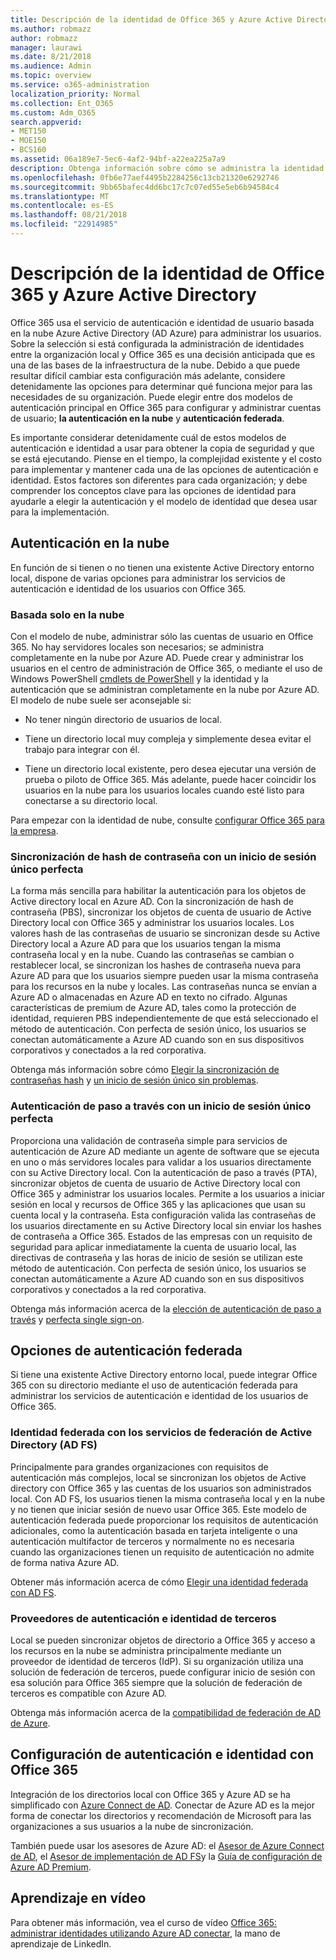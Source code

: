 ```yaml
---
title: Descripción de la identidad de Office 365 y Azure Active Directory
ms.author: robmazz
author: robmazz
manager: laurawi
ms.date: 8/21/2018
ms.audience: Admin
ms.topic: overview
ms.service: o365-administration
localization_priority: Normal
ms.collection: Ent_O365
ms.custom: Adm_O365
search.appverid:
- MET150
- MOE150
- BCS160
ms.assetid: 06a189e7-5ec6-4af2-94bf-a22ea225a7a9
description: Obtenga información sobre cómo se administra la identidad del usuario en Office 365.
ms.openlocfilehash: 0fb6e77aef4495b2284256c13cb21320e6292746
ms.sourcegitcommit: 9bb65bafec4dd6bc17c7c07ed55e5eb6b94584c4
ms.translationtype: MT
ms.contentlocale: es-ES
ms.lasthandoff: 08/21/2018
ms.locfileid: "22914985"
---
```

# <a name="understanding-office-365-identity-and-azure-active-directory"></a>Descripción de la identidad de Office 365 y Azure Active Directory

Office 365 usa el servicio de autenticación e identidad de usuario basada en la nube Azure Active Directory (AD Azure) para administrar los usuarios. Sobre la selección si está configurada la administración de identidades entre la organización local y Office 365 es una decisión anticipada que es una de las bases de la infraestructura de la nube. Debido a que puede resultar difícil cambiar esta configuración más adelante, considere detenidamente las opciones para determinar qué funciona mejor para las necesidades de su organización. Puede elegir entre dos modelos de autenticación principal en Office 365 para configurar y administrar cuentas de usuario; **la autenticación en la nube** y **autenticación federada**.
  
Es importante considerar detenidamente cuál de estos modelos de autenticación e identidad a usar para obtener la copia de seguridad y que se está ejecutando. Piense en el tiempo, la complejidad existente y el costo para implementar y mantener cada una de las opciones de autenticación e identidad. Estos factores son diferentes para cada organización; y debe comprender los conceptos clave para las opciones de identidad para ayudarle a elegir la autenticación y el modelo de identidad que desea usar para la implementación.
  
## <a name="cloud-authentication"></a>Autenticación en la nube

En función de si tienen o no tienen una existente Active Directory entorno local, dispone de varias opciones para administrar los servicios de autenticación e identidad de los usuarios con Office 365.
  
### <a name="cloud-only"></a>Basada solo en la nube

Con el modelo de nube, administrar sólo las cuentas de usuario en Office 365. No hay servidores locales son necesarios; se administra completamente en la nube por Azure AD. Puede crear y administrar los usuarios en el centro de administración de Office 365, o mediante el uso de Windows PowerShell [cmdlets de PowerShell](https://docs.microsoft.com/office365/enterprise/powershell/manage-office-365-with-office-365-powershell) y la identidad y la autenticación que se administran completamente en la nube por Azure AD. El modelo de nube suele ser aconsejable si: 
  
- No tener ningún directorio de usuarios de local.
    
- Tiene un directorio local muy compleja y simplemente desea evitar el trabajo para integrar con él.
    
- Tiene un directorio local existente, pero desea ejecutar una versión de prueba o piloto de Office 365. Más adelante, puede hacer coincidir los usuarios en la nube para los usuarios locales cuando esté listo para conectarse a su directorio local.
    
Para empezar con la identidad de nube, consulte [configurar Office 365 para la empresa](https://support.office.com/article/6a3a29a0-e616-4713-99d1-15eda62d04fa).
  
### <a name="password-hash-sync-with-seamless-single-sign-on"></a>Sincronización de hash de contraseña con un inicio de sesión único perfecta

La forma más sencilla para habilitar la autenticación para los objetos de Active directory local en Azure AD. Con la sincronización de hash de contraseña (PBS), sincronizar los objetos de cuenta de usuario de Active Directory local con Office 365 y administrar los usuarios locales. Los valores hash de las contraseñas de usuario se sincronizan desde su Active Directory local a Azure AD para que los usuarios tengan la misma contraseña local y en la nube. Cuando las contraseñas se cambian o restablecer local, se sincronizan los hashes de contraseña nueva para Azure AD para que los usuarios siempre pueden usar la misma contraseña para los recursos en la nube y locales. Las contraseñas nunca se envían a Azure AD o almacenadas en Azure AD en texto no cifrado. Algunas características de premium de Azure AD, tales como la protección de identidad, requieren PBS independientemente de que está seleccionado el método de autenticación. Con perfecta de sesión único, los usuarios se conectan automáticamente a Azure AD cuando son en sus dispositivos corporativos y conectados a la red corporativa.
  
Obtenga más información sobre cómo [Elegir la sincronización de contraseñas hash](https://docs.microsoft.com/azure/security/azure-ad-choose-authn) y [un inicio de sesión único sin problemas](https://docs.microsoft.com/azure/active-directory/connect/active-directory-aadconnect-sso).
  
### <a name="pass-through-authentication-with-seamless-single-sign-on"></a>Autenticación de paso a través con un inicio de sesión único perfecta

Proporciona una validación de contraseña simple para servicios de autenticación de Azure AD mediante un agente de software que se ejecuta en uno o más servidores locales para validar a los usuarios directamente con su Active Directory local. Con la autenticación de paso a través (PTA), sincronizar objetos de cuenta de usuario de Active Directory local con Office 365 y administrar los usuarios locales. Permite a los usuarios a iniciar sesión en local y recursos de Office 365 y las aplicaciones que usan su cuenta local y la contraseña. Esta configuración valida las contraseñas de los usuarios directamente en su Active Directory local sin enviar los hashes de contraseña a Office 365. Estados de las empresas con un requisito de seguridad para aplicar inmediatamente la cuenta de usuario local, las directivas de contraseña y las horas de inicio de sesión se utilizan este método de autenticación. Con perfecta de sesión único, los usuarios se conectan automáticamente a Azure AD cuando son en sus dispositivos corporativos y conectados a la red corporativa.
  
Obtenga más información acerca de la [elección de autenticación de paso a través](https://docs.microsoft.com/azure/security/azure-ad-choose-authn) y [perfecta single sign-on](https://docs.microsoft.com/azure/active-directory/connect/active-directory-aadconnect-sso).
  
## <a name="federated-authentication-options"></a>Opciones de autenticación federada

Si tiene una existente Active Directory entorno local, puede integrar Office 365 con su directorio mediante el uso de autenticación federada para administrar los servicios de autenticación e identidad de los usuarios de Office 365.
  
### <a name="federated-identity-with-active-directory-federation-services-ad-fs"></a>Identidad federada con los servicios de federación de Active Directory (AD FS)

Principalmente para grandes organizaciones con requisitos de autenticación más complejos, local se sincronizan los objetos de Active directory con Office 365 y las cuentas de los usuarios son administrados local. Con AD FS, los usuarios tienen la misma contraseña local y en la nube y no tienen que iniciar sesión de nuevo usar Office 365. Este modelo de autenticación federada puede proporcionar los requisitos de autenticación adicionales, como la autenticación basada en tarjeta inteligente o una autenticación multifactor de terceros y normalmente no es necesaria cuando las organizaciones tienen un requisito de autenticación no admite de forma nativa Azure AD.
  
Obtener más información acerca de cómo [Elegir una identidad federada con AD FS](https://docs.microsoft.com/azure/security/azure-ad-choose-authn).
  
### <a name="third-party-authentication-and-identity-providers"></a>Proveedores de autenticación e identidad de terceros

Local se pueden sincronizar objetos de directorio a Office 365 y acceso a los recursos en la nube se administra principalmente mediante un proveedor de identidad de terceros (IdP). Si su organización utiliza una solución de federación de terceros, puede configurar inicio de sesión con esa solución para Office 365 siempre que la solución de federación de terceros es compatible con Azure AD.
  
Obtenga más información acerca de la [compatibilidad de federación de AD de Azure](https://docs.microsoft.com/azure/active-directory/connect/active-directory-aadconnect-federation-compatibility).
  
## <a name="configuring-identity-and-authentication-with-office-365"></a>Configuración de autenticación e identidad con Office 365

Integración de los directorios local con Office 365 y Azure AD se ha simplificado con [Azure Connect de AD](https://docs.microsoft.com/azure/active-directory/connect/active-directory-aadconnect). Conectar de Azure AD es la mejor forma de conectar los directorios y recomendación de Microsoft para las organizaciones a sus usuarios a la nube de sincronización.
  
También puede usar los asesores de Azure AD: el [Asesor de Azure Connect de AD](https://aka.ms/aadconnectpwsync), el [Asesor de implementación de AD FS](https://aka.ms/adfsguidance)y la [Guía de configuración de Azure AD Premium](https://aka.ms/aadpguidance).
  
## <a name="video-training"></a>Aprendizaje en vídeo

Para obtener más información, vea el curso de vídeo [Office 365: administrar identidades utilizando Azure AD conectar](https://support.office.com/article/90991a1d-c0ab-479a-b413-35c9706f6fed.aspx), la mano de aprendizaje de LinkedIn.
